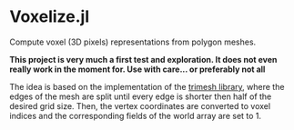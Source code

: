 # Voxelize.jl
Compute voxel (3D pixels) representations from polygon meshes.

**This project is very much a first test and exploration. It does not even really work in the moment for. Use with care... or preferably not all**

The idea is based on the implementation of the [trimesh library](https://github.com/mikedh/trimesh), where the edges of the mesh are split until every edge is shorter then half of the desired grid size. Then, the vertex coordinates are converted to voxel indices and the corresponding fields of the world array are set to 1.
